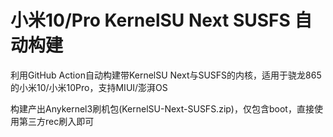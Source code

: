 # 小米10/Pro KernelSU Next SUSFS 自动构建
利用GitHub Action自动构建带KernelSU Next与SUSFS的内核，适用于骁龙865的小米10/小米10Pro，支持MIUI/澎湃OS


构建产出Anykernel3刷机包(KernelSU-Next-SUSFS.zip)，仅包含boot，直接使用第三方rec刷入即可
